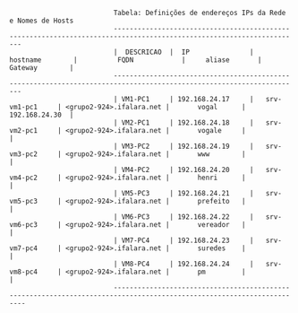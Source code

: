                               Tabela: Definições de endereços IPs da Rede e Nomes de Hosts
                              ---------------------------------------------------------------------------------------------------------------------
                              |  DESCRICAO  |  IP               |   hostname        |          FQDN            |     aliase       | Gateway        |
                              ---------------------------------------------------------------------------------------------------------------------
                              | VM1-PC1     | 192.168.24.17     |   srv-vm1-pc1     | <grupo2-924>.ifalara.net |       vogal      | 192.168.24.30  |
                              | VM2-PC1     | 192.168.24.18     |   srv-vm2-pc1     | <grupo2-924>.ifalara.net |       vogale     |                |
                              | VM3-PC2     | 192.168.24.19     |   srv-vm3-pc2     | <grupo2-924>.ifalara.net |       www        |                |
                              | VM4-PC2     | 192.168.24.20     |   srv-vm4-pc2     | <grupo2-924>.ifalara.net |       henri      |                |
                              | VM5-PC3     | 192.168.24.21     |   srv-vm5-pc3     | <grupo2-924>.ifalara.net |       prefeito   |                |
                              | VM6-PC3     | 192.168.24.22     |   srv-vm6-pc3     | <grupo2-924>.ifalara.net |       vereador   |                |
                              | VM7-PC4     | 192.168.24.23     |   srv-vm7-pc4     | <grupo2-924>.ifalara.net |       suredes    |                |
                              | VM8-PC4     | 192.168.24.24     |   srv-vm8-pc4     | <grupo2-924>.ifalara.net |       pm         |                |
                              ----------------------------------------------------------------------------------------------------------------------
